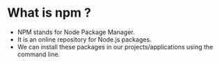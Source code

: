 # What is npm ?
- NPM stands for Node Package Manager. 
- It is an online repository for Node.js packages. 
- We can install these packages in our projects/applications using the command line.

